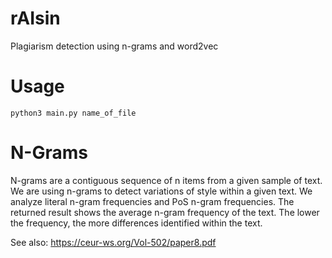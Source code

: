 # rAIsin
Plagiarism detection using n-grams and word2vec

# Usage
```
python3 main.py name_of_file
```

# N-Grams
N-grams are a contiguous sequence of n items from a given sample of text. We are using n-grams to detect variations of style within a given text. We analyze literal n-gram frequencies and PoS n-gram frequencies.
The returned result shows the average n-gram frequency of the text. The lower the frequency, the more differences identified within the text.

See also: https://ceur-ws.org/Vol-502/paper8.pdf